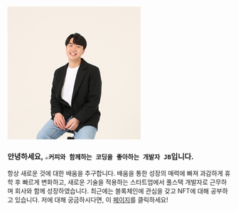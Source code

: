 <img src="./images/jb.png" alt="JB" width="300"/>

### 안녕하세요, `☕️커피와 함께하는 코딩을 좋아하는 개발자 JB`입니다.

 항상 새로운 것에 대한 배움을 추구합니다. 배움을 통한 성장의 매력에 빠져 과감하게 휴학 후 빠르게 변화하고, 새로운 기술을 적용하는 스타트업에서 풀스택 개발자로 근무하며 회사와 함께 성장하였습니다. 최근에는 블록체인에 관심을 갖고 NFT에 대해 공부하고 있습니다. 저에 대해 궁금하시다면, 이 [페이지](https://distinct-bulb-c95.notion.site/Developer-JB-768117abd53749a49bb5c38e71d99af1)를 클릭하세요!
